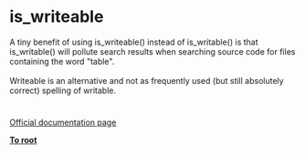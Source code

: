 # is_writeable



A tiny benefit of using is_writeable() instead of is_writable() is that is_writable() will pollute search results when searching source code for files containing the word "table".<br><br>Writeable is an alternative and not as frequently used (but still absolutely correct) spelling of writable.  

#

[Official documentation page](https://www.php.net/manual/en/function.is-writeable.php)

**[To root](/README.md)**